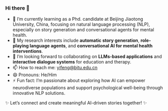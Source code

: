 ### Hi there 👋
- 🌱 I’m currently learning as a Phd. candidate at Beijing Jiaotong University, China, focusing on natural language processing (NLP), especially on story generation and conversational agents for mental health. 
- 🔭 My research interests include **automatic story generation**, **role-playing language agents**, and **conversational AI for mental health interventions**. 
- 👯 I’m looking forward to collaborating on **LLMs-based applications** and **interactive dialogue systems** for education and therapy.  
- 📫 How to reach me: yifeng@bjtu.edu.cn
- 😄 Pronouns: He/Him  
- ⚡ Fun fact: I’m passionate about exploring how AI can empower neurodiverse populations and support psychological well-being through innovative NLP solutions.  

✨ Let’s connect and create meaningful AI-driven stories together! ✨
<!--
**MIMIFY/MIMIFY** is a ✨ _special_ ✨ repository because its `README.md` (this file) appears on your GitHub profile.

Here are some ideas to get you started:

- 🔭 I’m currently working on ...
- 🌱 I’m currently learning ...
- 👯 I’m looking to collaborate on ...
- 🤔 I’m looking for help with ...
- 💬 Ask me about ...
- 📫 How to reach me: ...
- 😄 Pronouns: ...
- ⚡ Fun fact: ...
-->
